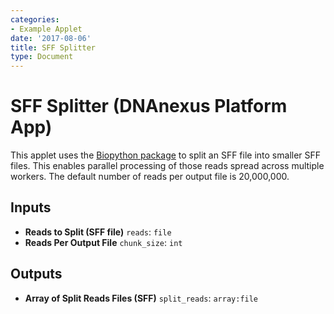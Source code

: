 ```yaml
---
categories:
- Example Applet
date: '2017-08-06'
title: SFF Splitter
type: Document
---
```


# SFF Splitter (DNAnexus Platform App)

This applet uses the [Biopython package](https://github.com/biopython/biopython) to split an SFF file into smaller SFF files.  This enables parallel processing of those reads spread across multiple workers.  The default number of reads per output file is 20,000,000.

## Inputs

* **Reads to Split (SFF file)** ``reads``: ``file``
* **Reads Per Output File** ``chunk_size``: ``int``

## Outputs

* **Array of Split Reads Files (SFF)** ``split_reads``: ``array:file``
